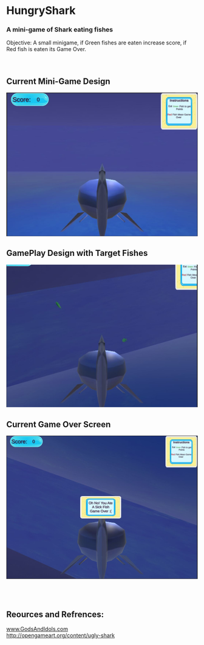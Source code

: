 # HungryShark
### A mini-game of Shark eating fishes
Objective: A small minigame, if Green fishes are eaten increase score, if Red fish is eaten its Game Over.
<br/><br/>
<br/>
## Current Mini-Game Design
![MiniGameDesign](https://github.com/deshpandesagar83/HungryShark/blob/main/Description%20Images/MiniGameDesign.JPG)
<br/>
## GamePlay Design with Target Fishes
![GamePlayDesign](https://github.com/deshpandesagar83/HungryShark/blob/main/Description%20Images/GamePlayView.JPG)
<br/>
## Current Game Over Screen
![GameOverDesign](https://github.com/deshpandesagar83/HungryShark/blob/main/Description%20Images/GameOverView.JPG)

<br/><br/>
## Reources and Refrences:<br/>
www.GodsAndIdols.com <br/>
http://opengameart.org/content/ugly-shark
 
